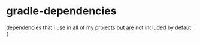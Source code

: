 # gradle-dependencies
dependencies that i use in all of my projects but are not included by defaut :(

